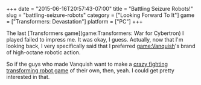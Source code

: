 +++
date = "2015-06-16T20:57:43-07:00"
title = "Battling Seizure Robots!"
slug = "battling-seizure-robots"
category = ["Looking Forward To It"]
game = ["Transformers: Devastation"]
platform = ["PC"]
+++

The last [Transformers game](game:Transformers: War for Cybertron) I played failed to impress me.  It was okay, I guess.  Actually, now that I'm looking back, I very specifically said that I preferred <game:Vanquish>'s brand of high-octane robotic action.

So if the guys who made Vanquish want to make a <a href="http://www.vg247.com/2015/06/17/take-a-look-at-platinums-transformers-devastation/">crazy fighting transforming robot game</a> of their own, then, yeah.  I could get pretty interested in that.